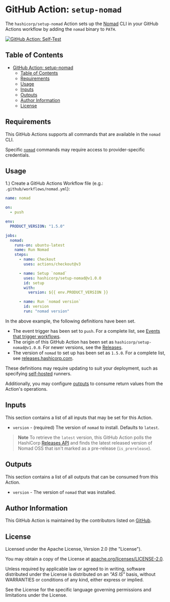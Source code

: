 # GitHub Action: `setup-nomad`

The `hashicorp/setup-nomad` Action sets up the [Nomad](https://www.nomadproject.io) CLI in your GitHub Actions workflow by adding the `nomad` binary to `PATH`.

[![GitHub Action: Self-Test](https://github.com/hashicorp/setup-nomad/actions/workflows/actions-self-test.yml/badge.svg?branch=main)](https://github.com/hashicorp/setup-nomad/actions/workflows/actions-self-test.yml)

## Table of Contents

<!-- TOC -->
* [GitHub Action: setup-nomad](#github-action--setup-nomad)
  * [Table of Contents](#table-of-contents)
  * [Requirements](#requirements)
  * [Usage](#usage)
  * [Inputs](#inputs)
  * [Outputs](#outputs)
  * [Author Information](#author-information)
  * [License](#license)
<!-- TOC -->

## Requirements

This GitHub Actions supports all commands that are available in the `nomad` CLI.

Specific [`nomad`](https://developer.hashicorp.com/nomad/docs/commands) commands may require access to provider-specific credentials.

## Usage

1.) Create a GitHub Actions Workflow file (e.g.: `.github/workflows/nomad.yml`):

```yaml
name: nomad

on:
  - push

env:
  PRODUCT_VERSION: "1.5.0"

jobs:
  nomad:
    runs-on: ubuntu-latest
    name: Run Nomad
    steps:
      - name: Checkout
        uses: actions/checkout@v3

      - name: Setup `nomad`
        uses: hashicorp/setup-nomad@v1.0.0
        id: setup
        with:
          version: ${{ env.PRODUCT_VERSION }}

      - name: Run `nomad version`
        id: version
        run: "nomad version"
```

In the above example, the following definitions have been set.

- The event trigger has been set to `push`. For a complete list, see [Events that trigger workflows](https://docs.github.com/en/actions/using-workflows/events-that-trigger-workflows).
- The origin of this GitHub Action has been set as `hashicorp/setup-nomad@v1.0.0`. For newer versions, see the [Releases](https://github.com/hashicorp/setup-nomad/releases).
- The version of `nomad` to set up has been set as `1.5.0`. For a complete list, see [releases.hashicorp.com](https://releases.hashicorp.com/nomad/).

These definitions may require updating to suit your deployment, such as specifying [self-hosted](https://docs.github.com/en/actions/using-workflows/workflow-syntax-for-github-actions#choosing-self-hosted-runners) runners.

Additionally, you may configure [outputs](https://docs.github.com/en/actions/using-workflows/workflow-syntax-for-github-actions#example-defining-outputs-for-a-job) to consume return values from the Action's operations.

## Inputs

This section contains a list of all inputs that may be set for this Action.

- `version` - (required) The version of `nomad` to install. Defaults to `latest`.

> **Note**
> To retrieve the `latest` version, this GitHub Action polls the HashiCorp [Releases API](https://api.releases.hashicorp.com/v1/releases/nomad) and finds the latest released version of Nomad OSS that isn't marked as a pre-release (`is_prerelease`).

## Outputs

This section contains a list of all outputs that can be consumed from this Action.

- `version` -  The version of `nomad` that was installed.

## Author Information

This GitHub Action is maintained by the contributors listed on [GitHub](https://github.com/hashicorp/setup-nomad/graphs/contributors).

## License

Licensed under the Apache License, Version 2.0 (the "License").

You may obtain a copy of the License at [apache.org/licenses/LICENSE-2.0](http://www.apache.org/licenses/LICENSE-2.0).

Unless required by applicable law or agreed to in writing, software distributed under the License is distributed on an _"AS IS"_ basis, without WARRANTIES or conditions of any kind, either express or implied.

See the License for the specific language governing permissions and limitations under the License.
